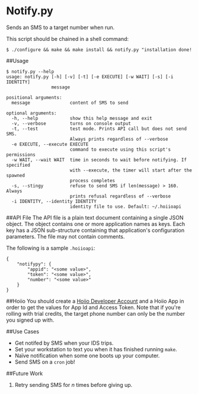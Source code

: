 Notify.py
===
Sends an SMS to a target number when run.

This script should be chained in a shell command:

`$ ./configure && make && make install && notify.py "installation done!`

##Usage

	$ notify.py --help
	usage: notify.py [-h] [-v] [-t] [-e EXECUTE] [-w WAIT] [-s] [-i IDENTITY]
	                 message
	
	positional arguments:
	  message               content of SMS to send
	
	optional arguments:
	  -h, --help            show this help message and exit
	  -v, --verbose         turns on console output
	  -t, --test            test mode. Prints API call but does not send SMS.
	                        Always prints regardless of --verbose
	  -e EXECUTE, --execute EXECUTE
	                        command to execute using this script's permissions
	  -w WAIT, --wait WAIT  time in seconds to wait before notifying. If specified
	                        with --execute, the timer will start after the spawned
	                        process completes
	  -s, --stingy          refuse to send SMS if len(message) > 160. Always
	                        prints refusal regardless of --verbose
	  -i IDENTITY, --identity IDENTITY
	                        identity file to use. Default: ~/.hoiioapi

##API File
The API file is a plain text document containing a single JSON object. The object contains one or more application names as keys. Each key has a JSON sub-structure containing that application's configuration parameters. The file may not contain comments.

The following is a sample `.hoiioapi`:

	{
		"notifypy": {
			"appid": "<some value>",
			"token": "<some value>",
			"number": "<some value>"
		}
	}

##Hoiio
You should create a [Hoiio Developer Account](http://developer.hoiio.com/) and a Hoiio App in order to get the values for App Id and Access Token. Note that if you're rolling with trial credits, the target phone number can only be the number you signed up with. 

##Use Cases
* Get notifed by SMS when your IDS trips.
* Set your workstation to text you when it has finished running `make`.
* Naïve notification when some one boots up your computer.
* Send SMS on a `cron` job!

##Future Work
1. Retry sending SMS for *n* times before giving up.

